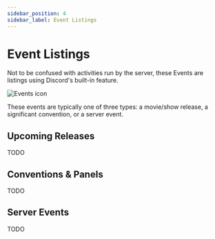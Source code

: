 ```yaml
---
sidebar_position: 4
sidebar_label: Event Listings
---
```


# Event Listings

Not to be confused with activities run by the server, these Events are listings using Discord's built-in feature.

![Events icon](/img/server-layout/events-icon.png)

These events are typically one of three types: a movie/show release, a significant convention, or a server event.

## Upcoming Releases

TODO

## Conventions & Panels

TODO

## Server Events

TODO
